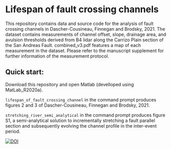 # Lifespan of fault crossing channels

This repository contains data and source code for the analysis of fault crossing channels in Dascher-Cousineau, Finnegan and Brodsky, 2021. The dataset contains measurements of channel offset, slope, drainage area, and avulsion thresholds derived from B4 lidar along the Carrizo Plain section of the San Andreas Fault. combined_v3.pdf features a map of each measurement in the dataset. Please refer to the manuscript supplement for further information of the measurement protocol.

## Quick start:

Download this repository and open Matlab (develloped using MatLab_R2020a).

`lifespan_of_fault_crossing_channel` in the command prompt produces figures 2 and 3 of Dascher-Cousineau, Finnegan and Brodsky, 2021.

`stretching_river_semi_analytical` in the command prompt produces figure S1, a semi-analytical solution to incrementally stretching a fault parallel section and subsequently evolving the channel profile in the inter-event period.

[![DOI](https://zenodo.org/badge/DOI/10.5281/zenodo.4766502.svg)](https://doi.org/10.5281/zenodo.4766502)







